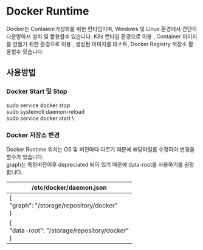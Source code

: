 # Docker Runtime
Docker는 Contaienr가상화를 위한 런타임이며, Windows 및 Linux 환경에서 간단히 다운받아서 설치 및 활용할수 있습니다.
K8s 런타임 환경으로 이용 , Container 이미지를 만들기 위한 환경으로 이용 , 생성된 이미지를 테스트, Docker Registry 저장소  활용할수 있습니다.  

## 사용방법
### Docker Start 및 Stop
sudo service docker stop\
sudo systemctl daemon-reload\
sudo service docker start	\

### Docker 저장소 변경
Docker Runtime 위치는 OS 및 버전마다 다르기 때문에 해당파일를 수정하여 변경을 할수가 있습니다.\
graph는 특정버전이후 depreciated 되어 있기 때문에  data-root를 사용하기를 권장합니다.

|/etc/docker/daemon.json|
|---|
|{<br />"graph": "/storage/repository/docker" <br />}|
|{<br />"data-root": "/storage/repository/docker" <br />}|
